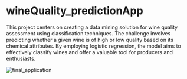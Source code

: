 # wineQuality_predictionApp

This project centers on creating a data mining solution for wine quality assessment using classification techniques. The challenge involves predicting whether a given wine is of high or low quality based on its chemical attributes. By employing logistic regression, the model aims to effectively classify wines and offer a valuable tool for producers and enthusiasts.

![final_application](https://github.com/IT21162046/wineQuality_predictionApp/assets/99236417/93218775-073d-4fde-b47d-52c585280b93)
